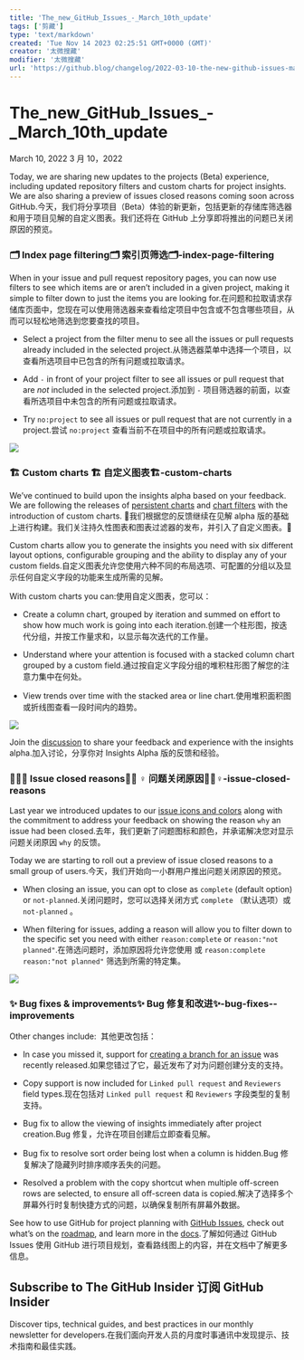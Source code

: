 ```yaml
---
title: 'The_new_GitHub_Issues_-_March_10th_update'
tags: ['剪藏']
type: 'text/markdown'
created: 'Tue Nov 14 2023 02:25:51 GMT+0000 (GMT)'
creator: '太微搜藏'
modifier: '太微搜藏'
url: 'https://github.blog/changelog/2022-03-10-the-new-github-issues-march-10th-update/'
---
```


# The_new_GitHub_Issues_-_March_10th_update

March 10, 2022 3 月 10，2022

Today, we are sharing new updates to the projects (Beta) experience, including updated repository filters and custom charts for project insights. We are also sharing a preview of issues closed reasons coming soon across GitHub.今天，我们将分享项目（Beta）体验的新更新，包括更新的存储库筛选器和用于项目见解的自定义图表。我们还将在 GitHub 上分享即将推出的问题已关闭原因的预览。

### 🗂 Index page filtering🗂 索引页筛选🗂-index-page-filtering

When in your issue and pull request repository pages, you can now use filters to see which items are or aren’t included in a given project, making it simple to filter down to just the items you are looking for.在问题和拉取请求存储库页面中，您现在可以使用筛选器来查看给定项目中包含或不包含哪些项目，从而可以轻松地筛选到您要查找的项目。

* Select a project from the filter menu to see all the issues or pull requests already included in the selected project.从筛选器菜单中选择一个项目，以查看所选项目中已包含的所有问题或拉取请求。

* Add `-` in front of your project filter to see all issues or pull request that are *not* included in the selected project.添加到 `-` 项目筛选器的前面，以查看所选项目中未包含的所有问题或拉取请求。

* Try `no:project` to see all issues or pull request that are not currently in a project.尝试 `no:project` 查看当前不在项目中的所有问题或拉取请求。

![](https://github.blog/wp-content/uploads/2022/03/filters2.gif)

### 🏗 Custom charts 🏗 自定义图表🏗-custom-charts

We’ve continued to build upon the insights alpha based on your feedback. We are following the releases of [persistent charts](https://github.blog/changelog/2022-02-23-the-new-github-issues-february-23rd-update/) and [chart filters](https://github.blog/changelog/2022-02-02-the-new-github-issues-02-02-update) with the introduction of custom charts. 🎉我们根据您的反馈继续在见解 alpha 版的基础上进行构建。我们关注持久性图表和图表过滤器的发布，并引入了自定义图表。🎉

Custom charts allow you to generate the insights you need with six different layout options, configurable grouping and the ability to display any of your custom fields.自定义图表允许您使用六种不同的布局选项、可配置的分组以及显示任何自定义字段的功能来生成所需的见解。

With custom charts you can:使用自定义图表，您可以：

* Create a column chart, grouped by iteration and summed on effort to show how much work is going into each iteration.创建一个柱形图，按迭代分组，并按工作量求和，以显示每次迭代的工作量。

* Understand where your attention is focused with a stacked column chart grouped by a custom field.通过按自定义字段分组的堆积柱形图了解您的注意力集中在何处。

* View trends over time with the stacked area or line chart.使用堆积面积图或折线图查看一段时间内的趋势。

![](https://github.blog/wp-content/uploads/2022/03/charts2.gif)

Join the [discussion](https://github.com/github/feedback/discussions/10915) to share your feedback and experience with the insights alpha.加入讨论，分享你对 Insights Alpha 版的反馈和经验。

### 🕵🏽‍♀️ Issue closed reasons🕵🏽 ♀️ 问题关闭原因🕵🏽♀️-issue-closed-reasons

Last year we introduced updates to our [issue icons and colors](https://github.blog/changelog/2021-10-26-updates-to-our-issue-status-icons-and-colors/) along with the commitment to address your feedback on showing the reason `why` an issue had been closed.去年，我们更新了问题图标和颜色，并承诺解决您对显示问题关闭原因 `why` 的反馈。

Today we are starting to roll out a preview of issue closed reasons to a small group of users.今天，我们开始向一小群用户推出问题关闭原因的预览。

* When closing an issue, you can opt to close as `complete` (default option) or `not-planned`.关闭问题时，您可以选择关闭方式 `complete` （默认选项）或 `not-planned` 。

* When filtering for issues, adding a reason will allow you to filter down to the specific set you need with either `reason:complete` or `reason:"not planned"`.在筛选问题时，添加原因将允许您使用 或 `reason:complete` `reason:"not planned"` 筛选到所需的特定集。

![](https://i0.wp.com/user-images.githubusercontent.com/7584089/157632176-7cdae1f3-7a81-4f36-9f92-5b5c153e6f56.png?w=510&ssl=1)

### ✨ Bug fixes & improvements✨ Bug 修复和改进✨-bug-fixes--improvements

Other changes include:  其他更改包括：

* In case you missed it, support for [creating a branch for an issue](https://github.blog/changelog/2022-03-02-create-a-branch-for-an-issue/) was recently released.如果您错过了它，最近发布了对为问题创建分支的支持。

* Copy support is now included for `Linked pull request` and `Reviewers` field types.现在包括对 `Linked pull request` 和 `Reviewers` 字段类型的复制支持。

* Bug fix to allow the viewing of insights immediately after project creation.Bug 修复，允许在项目创建后立即查看见解。

* Bug fix to resolve sort order being lost when a column is hidden.Bug 修复解决了隐藏列时排序顺序丢失的问题。

* Resolved a problem with the copy shortcut when multiple off-screen rows are selected, to ensure all off-screen data is copied.解决了选择多个屏幕外行时复制快捷方式的问题，以确保复制所有屏幕外数据。

See how to use GitHub for project planning with [GitHub Issues](http://github.com/features/issues), check out what’s on the [roadmap](https://github.com/orgs/github/projects/4247/views/7), and learn more in the [docs](https://docs.github.com/en/issues).了解如何通过 GitHub Issues 使用 GitHub 进行项目规划，查看路线图上的内容，并在文档中了解更多信息。

## Subscribe to The GitHub Insider 订阅 GitHub Insider

Discover tips, technical guides, and best practices in our monthly newsletter for developers.在我们面向开发人员的月度时事通讯中发现提示、技术指南和最佳实践。
